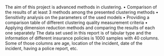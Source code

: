 The aim of this project is advanced methods in clustering.
• Comparison of the results of at least 3 methods among the presented clustering methods
• Sensitivity analysis on the parameters of the used models
• Providing a comparison table of different clustering quality measurement criteria
• Applying dimension reduction methods and comparing the results of each one separately
The data set used in this report is of tabular type and the information of different insurance policies is 1000 samples with 40 columns. Some of those columns are age, location of the incident, date of the incident, having a police report, etc.
